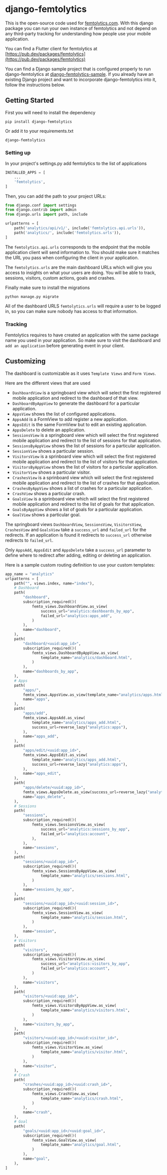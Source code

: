 # django-femtolytics
 
This is the open-source code used for [femtolytics.com](https://femtolytics.com). With this django package you can run your own instance of femtolytics and not depend on any third-party tracking for understanding how people use your mobile application.

You can find a Flutter client for femtolytics at [https://pub.dev/packages/femtolytics](https://pub.dev/packages/femtolytics)

You can find a Django sample project that is configured properly to run django-femtolytics at [django-femtolytics-sample](https://github.com/femtolytics/django-femtolytics-sample). If you already have an existing Django project and want to incorporate django-femtolytics into it, follow the instructions below.

## Getting Started

First you will need to install the dependency
```
pip install django-femtolytics
```

Or add it to your requirements.txt
```
django-femtolytics
```

### Setting up

In your project's settings.py add femtolytics to the list of applications

```python
INSTALLED_APPS = [
    ...
    'femtolytics',
]
```

Then, you can add the path to your project URLs:

```python
from django.conf import settings
from django.contrib import admin
from django.urls import path, include

urlpatterns = [
    path('analytics/api/v1/', include('femtolytics.api.urls')),
    path('analytics/', include('femtolytics.urls')),
]
```

The `femtolytics.api.urls` corresponds to the endpoint that the mobile application client will send information to. You should make sure it matches the URL you pass when configuring the client in your application.

The `femtolytics.urls` are the main dashboard URLs which will give you access to insights on what your users are doing. You will be able to track, sessions, visitors, custom actions, goals and crashes.

Finally make sure to install the migrations
```
python manage.py migrate
```

All of the dashboard URLS `femtolytics.urls` will require a user to be logged in, so you can make sure nobody has access to that information.

### Tracking

Femtolytics requires to have created an application with the same package name you used in your application. So make sure to visit the dashboard and `add an application` before generating event in your client.

## Customizing

The dashboard is customizable as it uses `Template Views` and `Form Views`.

Here are the different views that are used

- `DashboardView` is a springboard view which will select the first registered mobile application and redirect to the dashboard of that view.
- `DashboardByAppView` to generate the dashboard for a particular application.
- `AppsView` shows the list of configured applications.
- `AppsAdd` is a FormView to add register a new application.
- `AppsEdit` is the same FormView but to edit an existing application.
- `AppsDelete` to delete an application.
- `SessionsView` is a springboard view which will select the first registered mobile application and redirect to the list of sessions for that application.
- `SessionsByAppView` shows the list of sessions for a particular application.
- `SessionView` shows a particular session.
- `VisitorsView` is a sprinboard view which will select the first registered mobile application and redirect to the list of visitors for that application.
- `VisitorsByAppView` shows the list of visitors for a particular application.
- `VisitorView` shows a particular visitor.
- `CrashesView` is a sprinboard view which will select the first registered mobile application and redirect to the list of crashes for that application.
- `CrashesByAppView` shows a list of crashes for a particular application.
- `CrashView` shows a particular crash.
- `GoalsView` is a sprinboard view which will select the first registered mobile application and redirect to the list of goals for that application.
- `GoalsByAppView` shows a list of goals for a particular application.
- `GoalView` shows a particular goal.

The springboard views `DashboardView`, `SessionsView`, `VisitorsView`, `CrashesView` and `GoalsView` take a `success_url` and `failed_url` for the redirects. If an application is found it redirects to `success_url` otherwise redirects to `failed_url`.

Only `AppsAdd`, `AppsEdit` and `AppsDelete` take a `success_url` parameter to define where to redirect after adding, editing or deleting an application.

Here is a sample custom routing definition to use your custom templates:
```python
app_name = "analytics"
urlpatterns = [
    path("", views.index, name="index"),
    # Dashboard
    path(
        "dashboard",
        subscription_required()(
            femto_views.DashboardView.as_view(
                success_url="analytics:dashboards_by_app",
                failed_url="analytics:apps_add",
            )
        ),
        name="dashboard",
    ),
    path(
        "dashboard/<uuid:app_id>",
        subscription_required()(
            femto_views.DashboardByAppView.as_view(
                template_name="analytics/dashboard.html",
            )
        ),
        name="dashboards_by_app",
    ),
    # Apps
    path(
        "apps/",
        femto_views.AppsView.as_view(template_name="analytics/apps.html",),
        name="apps",
    ),
    path(
        "apps/add",
        femto_views.AppsAdd.as_view(
            template_name="analytics/apps_add.html",
            success_url=reverse_lazy("analytics:apps"),
        ),
        name="apps_add",
    ),
    path(
        "apps/edit/<uuid:app_id>",
        femto_views.AppsEdit.as_view(
            template_name="analytics/apps_add.html",
            success_url=reverse_lazy("analytics:apps"),
        ),
        name="apps_edit",
    ),
    path(
        "apps/delete/<uuid:app_id>",
        femto_views.AppsDelete.as_view(success_url=reverse_lazy("analytics:apps"),),
        name="apps_delete",
    ),
    # Sessions
    path(
        "sessions",
        subscription_required()(
            femto_views.SessionsView.as_view(
                success_url="analytics:sessions_by_app",
                failed_url="analytics:account",
            ),
        ),
        name="sessions",
    ),
    path(
        "sessions/<uuid:app_id>",
        subscription_required()(
            femto_views.SessionsByAppView.as_view(
                template_name="analytics/sessions.html",
            )
        ),
        name="sessions_by_app",
    ),
    path(
        "sessions/<uuid:app_id>/<uuid:session_id>",
        subscription_required()(
            femto_views.SessionView.as_view(
                template_name="analytics/session.html",
            )
        ),
        name="session",
    ),
    # Visitors
    path(
        "visitors",
        subscription_required()(
            femto_views.VisitorsView.as_view(
                success_url="analytics:visitors_by_app",
                failed_url="analytics:account",
            )
        ),
        name="visitors",
    ),
    path(
        "visitors/<uuid:app_id>",
        subscription_required()(
            femto_views.VisitorsByAppView.as_view(
                template_name="analytics/visitors.html",
            )
        ),
        name="visitors_by_app",
    ),
    path(
        "visitors/<uuid:app_id>/<uuid:visitor_id>",
        subscription_required()(
            femto_views.VisitorView.as_view(
                template_name="analytics/visitor.html",
            )
        ),
        name="visitor",
    ),
    # Crash
    path(
        "crashes/<uuid:app_id>/<uuid:crash_id>",
        subscription_required()(
            femto_views.CrashView.as_view(
                template_name="analytics/crash.html",
            )
        ),
        name="crash",
    ),
    # Goal
    path(
        "goals/<uuid:app_id>/<uuid:goal_id>",
        subscription_required()(
            femto_views.GoalView.as_view(
                template_name="analytics/goal.html",
            )
        ),
        name="goal",
    ),
]
```

